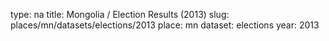 type: na
title: Mongolia / Election Results (2013)
slug: places/mn/datasets/elections/2013
place: mn
dataset: elections
year: 2013
